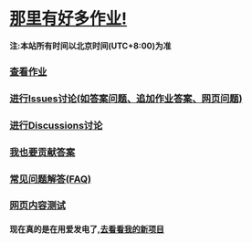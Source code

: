 # [那里有好多作业!](https://iamrege.github.io/thereiszuoye)
**注:本站所有时间以北京时间(UTC+8:00)为准**
### [查看作业](https://iamrege.github.io/thereiszuoye/releases)
### [进行Issues讨论\(如答案问题、追加作业答案、网页问题\)](https://github.com/IAmREGE/thereiszuoye/issues)
### [进行Discussions讨论](https://github.com/IAmREGE/thereiszuoye/discussions)
### [我也要贡献答案](https://github.com/IAmREGE/thereiszuoye/pulls)
### [常见问题解答\(FAQ\)](https://iamrege.github.io/thereiszuoye/faq)
### [网页内容测试](https://iamrege.github.io/thereiszuoye/webtest)
#### 现在真的是在用爱发电了,[去看看我的新项目](https://github.com/IAmREGE/spm-xinxi8)
